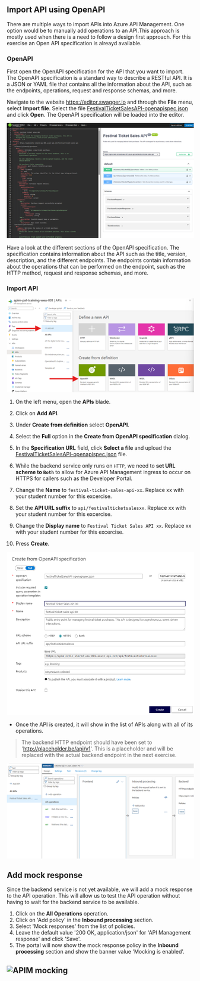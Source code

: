## Import API using OpenAPI

There are multiple ways to import APIs into Azure API Management. One option would be to manually add operations to an API.This approach is mostly used when there is a need to follow a design first approach. For this exercise an Open API specification is alreayd available.

### OpenAPI
First open the OpenAPI specification for the API that you want to import. The OpenAPI specification is a standard way to describe a RESTful API. It is a JSON or YAML file that contains all the information about the API, such as the endpoints, operations, request and response schemas, and more.

Navigate to the website https://editor.swagger.io and through the **File** menu, select **Import file**. Select the file [FestivalTicketSalesAPI-openapispec.json](../../assets/openapispec/FestivalTicketSalesAPI-openapispec.json) and click **Open**. The OpenAPI specification will be loaded into the editor.

![Swagger editor](../../assets/images/swagger-editor.png)

Have a look at the different sections of the OpenAPI specification. The specification contains information about the API such as the title, version, description, and the different endpoints. The endpoints contain information about the operations that can be performed on the endpoint, such as the HTTP method, request and response schemas, and more.

### Import API


![Import API](../../assets/images/import-api.png)

1) On the left menu, open the **APIs** blade.  
2) Click on **Add API**.  
3) Under **Create from definition** select **OpenAPI**.  
4) Select the **Full** option in the **Create from OpenAPI specification** dialog.  
5) In the **Specification URL** field, click **Select a file** and upload the [FestivalTicketSalesAPI-openapispec.json](../../assets/openapispec/FestivalTicketSalesAPI-openapispec.json) file.

6) While the backend service only runs on `HTTP`, we need to **set URL scheme to `Both`** to allow for Azure API Management ingress to occur on HTTPS for callers such as the Developer Portal.  
7) Change the **Name** to `festival-ticket-sales-api-xx`. Replace xx with your student number for this excercise.
8) Set the **API URL suffix** to `api/festivalticketsalesxx`.  Replace xx with your student number for this excercise.
9) Change the **Display name** to `Festival Ticket Sales API xx`. Replace xx with your student number for this excercise.
10) Press **Create**.  

![APIM Add Festival Ticket API](../../assets/images/apim-create-ean-openapispec.png)

- Once the API is created, it will show in the list of APIs along with all of its operations.

> The backend HTTP endpoint should have been set to 'http://placeholder.be/api/v1'. This is a placeholder and will be replaced with the actual backend endpoint in the next exercise.

  ![APIM Add Festival Ticket API](../../assets/images/apim-create-ean-openapispec2.png)

## Add mock response
Since the backend service is not yet available, we will add a mock response to the API operation. This will allow us to test the API operation without having to wait for the backend service to be available.

1) Click on the **All Operations** operation. 
2) Click on 'Add policy' in the **Inbound processing** section.
3) Select 'Mock responses' from the list of policies.
4) Leave the default value '200 OK, application/json' for 'API Management response' and click 'Save'.
5) The portal will now show the mock response policy in the **Inbound processing** section and show the banner value 'Mocking is enabled'.

![APIM mocking](../../assets/images/apîm-mocking.png)
---
